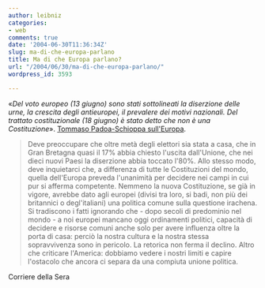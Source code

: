 ```yaml
---
author: leibniz
categories:
- web
comments: true
date: '2004-06-30T11:36:34Z'
slug: ma-di-che-europa-parlano
title: Ma di che Europa parlano?
url: "/2004/06/30/ma-di-che-europa-parlano/"
wordpress_id: 3593

---
```

«_Del voto europeo (13 giugno) sono stati sottolineati la diserzione delle urne, la crescita degli antieuropei, il prevalere dei motivi nazionali. Del trattato costituzionale (18 giugno) è stato detto che non è una Costituzione_». [Tommaso Padoa-Schioppa sull'Europa](http://www.corriere.it/edicola/index.jsp?path=COMMENTI&doc=PADOA).


> Deve preoccupare che oltre metà degli elettori sia stata a casa, che in Gran Bretagna quasi il 17% abbia chiesto l'uscita dall'Unione, che nei dieci nuovi Paesi la diserzione abbia toccato l'80%. Allo stesso modo, deve inquietarci che, a differenza di tutte le Costituzioni del mondo, quella dell'Europa preveda l'unanimità per decidere nei campi in cui pur si afferma competente. Nemmeno la nuova Costituzione, se già in vigore, avrebbe dato agli europei (divisi tra loro, si badi, non più dei britannici o degl'italiani) una politica comune sulla questione irachena. Si tradiscono i fatti ignorando che - dopo secoli di predominio nel mondo - a noi europei mancano oggi ordinamenti politici, capacità di decidere e risorse comuni anche solo per avere influenza oltre la porta di casa: perciò la nostra cultura e la nostra stessa sopravvivenza sono in pericolo. La retorica non ferma il declino. Altro che criticare l'America: dobbiamo vedere i nostri limiti e capire l'ostacolo che ancora ci separa da una compiuta unione politica. 


Corriere della Sera
